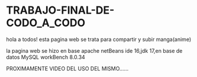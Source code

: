 # TRABAJO-FINAL-DE-CODO_A_CODO

hola a todos! esta pagina web  se trata  para compartir y subir manga(anime) 


la pagina web se hizo en base apache netBeans ide 16,jdk 17,en  base de datos MySQL workBench 8.0.34

PROXIMAMENTE VIDEO DEL USO DEL MISMO......
